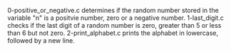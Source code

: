 0-positive_or_negative.c determines if the random number stored in the variable "n" is a positvie number, zero or a negative number.
1-last_digit.c checks if the last digit of a random number is zero, greater than 5 or less than 6 but not zero.
2-print_alphabet.c prints the alphabet in lowercase, followed by a new line.
